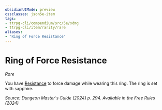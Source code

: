 ```yaml
---
obsidianUIMode: preview
cssclasses: json5e-item
tags:
- ttrpg-cli/compendium/src/5e/xdmg
- ttrpg-cli/item/rarity/rare
aliases: 
- "Ring of Force Resistance"
---
```

# Ring of Force Resistance
*Rare*  



You have [Resistance](2-Mechanics/CLI/rules/variant-rules/resistance-xphb.md) to force damage while wearing this ring. The ring is set with sapphire.

*Source: Dungeon Master's Guide (2024) p. 294. Available in the Free Rules (2024)*